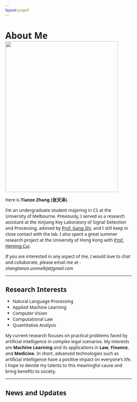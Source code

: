 ```yaml
---
layout: page0
---
```


# About Me

<img src="https://zhangtianze.com/MeJhiPli.png" class="floatpic" width="360" height="480">

Here is **Tianze Zhang (张天泽)**.

I’m an undergraduate student majoring in CS at the University of Melbourne. Previously, I served as a research assistant at the Xinjiang Key Laboratory of Signal Detection and Processing, advised by [Prof. Gang Shi](https://it.xju.edu.cn/info/1144/2113.htm), and I still keep in close contact with the lab. I also spent a great summer research project at the University of Hong Kong with [Prof. Heming Cui](https://www.cs.hku.hk/people/academic-staff/heming).

If you are interested in any aspect of me, I would love to chat and collaborate, please email me at - *zhangtianze.unimelb[at]gmail.com*

---

<!--## Academic Background

- **July 2025 - Future:** The University of Melbourne (BSc, CS)
- **Jan 2023 - June 2025:** Xinjiang Key Laboratory of Signal Detection and Processing(Research assistant)
- **Sep 2022 - June 2024:** Xinjiang University (BSc, CS)(Transfer to UniMelb)
- **July 2023 - Aug 2023:** The University of Hongkong(Summer research)

---
-->

<!--## Academic Milestones-->

<!-- Mar 2024：Very honored to receive the **Offer of Bachelor of Science** from **The University of Melbourne**. -->
<!-- July 2023：Very excited to join a **Summer reasearch** project at **The University of Hong Kong**.-->
<!-- Jan 2023：Very honored to join the **Xinjiang Key Laboratory of Signal Detection and Processing**.-->

<!--## Recommendation

- Recommendation Letter from [Prof. Gang Shi](https://it.xju.edu.cn/info/1144/2113.htm) , Xinjiang University
- Recommendation Letter from [Prof. Heming Cui](https://www.cs.hku.hk/people/academic-staff/heming) , The University of Hongkong.

---
-->

## Research Interests

- Natural Language Processing
- Applied Machine Learning
- Computer Vision
- Computational Law
- Quantitative Analysis

My current research focuses on practical problems faced by artificial intelligence in complex legal scenarios. My interests are **Machine Learning** and its applications in **Law**, **Finance**, and **Medicine**. In short, advanced technologies such as artificial intelligence have a positive impact on everyone's life. I hope to devote my talents to this meaningful cause and bring benefits to society.

---

## News and Updates
<html lang="en">
<head>
    <meta charset="UTF-8">
    <meta name="viewport" content="width=device-width, initial-scale=1.0">
    <link rel="stylesheet" href="https://cdnjs.cloudflare.com/ajax/libs/font-awesome/6.4.0/css/all.min.css">
    <style>
        * {
            margin: 0;
            padding: 0;
            box-sizing: border-box;
            font-family: 'Segoe UI', Tahoma, Geneva, Verdana, sans-serif;
        }

        body {
            background: linear-gradient(135deg, #f5f7fa 0%, #e4edf5 100%);
            min-height: 100vh;
            display: flex;
            flex-direction: column;
            align-items: center;
            padding: 40px 20px;
        }

        .header {
            text-align: center;
            margin-bottom: 40px;
            max-width: 800px;
        }

        .header h1 {
            font-size: 2.8rem;
            color: #2c3e50;
            margin-bottom: 15px;
            font-weight: 600;
            position: relative;
            display: inline-block;
        }

        .header h1:after {
            content: '';
            position: absolute;
            bottom: -10px;
            left: 50%;
            transform: translateX(-50%);
            width: 80px;
            height: 4px;
            background: #3498db;
            border-radius: 2px;
        }

        .header p {
            color: #5a6c7d;
            font-size: 1.1rem;
            line-height: 1.6;
            max-width: 700px;
            margin: 0 auto;
        }

        /* 新闻模块封装容器 */
        .news-container {
            width: 95%;
            max-width: 1000px;
            margin: 0 auto 40px;
            position: relative;
        }

        .academic-timeline-wrapper {
            --ac-primary: #2c3e50;
            --ac-secondary: #3498db;
            --ac-text-light: #ecf0f1;
            --ac-bg: #fff;
            --ac-gray-light: #f8f9fa;
            --ac-gray: #6c757d;
            --ac-shadow: 0 10px 30px rgba(0,0,0,0.1);
            --ac-shadow-hover: 0 15px 40px rgba(0,0,0,0.15);

            color: #333;
            overflow: hidden;
            border-radius: 16px;
            background: rgba(255, 255, 255, 0.95);
            box-shadow: 0 12px 40px rgba(0, 0, 0, 0.1);
            position: relative;
            animation: fadeInUp 0.8s ease-out;
            height: 100%;
        }

        /* 内容容器 - 覆盖整个背景 */
        .carousel-container {
            position: relative;
            height: 340px;
            border-radius: 14px;
            overflow: hidden;
            box-shadow: 0 8px 25px rgba(0,0,0,0.08);
            background: var(--ac-bg);
            display: flex;
            border: 1px solid rgba(0,0,0,0.05);
        }

        /* 左侧成就展示区 */
        .content-panel {
            flex: 0 0 70%;
            position: relative;
            background: var(--ac-bg);
            overflow: hidden;
        }

        .achievement-wrapper {
            position: relative;
            height: 100%;
            display: flex;
            align-items: center;
            justify-content: center;
            padding: 15px;
        }

        .achievement-card {
            position: absolute;
            width: 100%;
            max-width: 700px;
            padding: 60px;
            opacity: 0;
            transform: translateY(30px) scale(0.95);
            transition: all 0.6s cubic-bezier(0.4, 0, 0.2, 1);
            pointer-events: none;
            margin: 0;
            background: white;
            border-radius: 12px;
            box-shadow: 0 5px 15px rgba(0,0,0,0.05);
        }

        .achievement-card.active {
            opacity: 1;
            transform: translateY(0) scale(1);
            pointer-events: all;
            z-index: 2;
        }

        .achievement-card.prev, .achievement-card.next {
            z-index: 1;
        }

        .achievement-card.prev {
            transform: translateY(-30px) scale(0.95);
        }

        .achievement-card.next {
            transform: translateY(30px) scale(0.95);
        }

        .achievement-date {
            color: var(--ac-secondary);
            font-size: 16px;
            font-weight: 600;
            text-transform: uppercase;
            letter-spacing: 1px;
            margin: 0 0 15px 0;
            display: inline-block;
            position: relative;
            padding-left: 24px;
        }

        .achievement-date::before {
            content: '';
            position: absolute;
            left: 0;
            top: 50%;
            transform: translateY(-50%);
            width: 14px;
            height: 3px;
            background: var(--ac-secondary);
        }

        .achievement-title {
            font-size: 24px;
            font-weight: 700;
            margin: 0 0 20px 0;
            color: var(--ac-primary);
            line-height: 1.3;
        }

        .achievement-description {
            font-size: 16px;
            line-height: 1.7;
            color: #5a6c7d;
            margin: 0 0 25px 0;
        }

        .achievement-tags {
            display: flex;
            flex-wrap: wrap;
            gap: 10px;
            margin: 0;
            padding: 0;
            list-style: none;
        }

        .tag {
            display: inline-block;
            padding: 6px 15px;
            background: rgba(52, 152, 219, 0.1);
            color: var(--ac-secondary);
            border-radius: 20px;
            font-size: 13px;
            font-weight: 600;
            border: 1px solid rgba(52, 152, 219, 0.2);
            transition: all 0.3s ease;
            margin: 0;
        }

        .tag:hover {
            background: var(--ac-secondary);
            color: white;
            transform: translateY(-2px);
            box-shadow: 0 4px 12px rgba(52, 152, 219, 0.3);
        }

        /* 右侧时间轴面板 */
        .timeline-panel {
            flex: 0 0 30%;
            background: linear-gradient(160deg, #2c3e50 0%, #1a2530 100%);
            position: relative;
            display: flex;
            align-items: center;
            overflow: hidden;
        }

        .timeline-wrapper {
            width: 100%;
            height: 100%;
            position: relative;
            display: flex;
            flex-direction: column;
            justify-content: center;
            align-items: center;
            padding: 30px 15px;
        }

        .timeline-container {
            position: relative;
            width: 100%;
            height: 100%;
            display: flex;
            flex-direction: column;
            justify-content: center;
            gap: 100px;
            transition: transform 0.6s cubic-bezier(0.4, 0, 0.2, 1);
            overflow-y: auto;
            scrollbar-width: none; /* Firefox */
        }

        .timeline-container::-webkit-scrollbar {
            display: none; /* Chrome, Safari */
        }

        .timeline-item {
            position: absolute;
            width: 100%;
            padding-left: 30px;
            cursor: pointer;
            opacity: 0;
            transform: scale(0.8) translateY(0);
            transition: all 0.5s cubic-bezier(0.4, 0, 0.2, 1);
            pointer-events: none;
            margin: 0;
        }

        .timeline-item.position-prev {
            transform: translateY(-85px) scale(0.85);
            opacity: 0.4;
            pointer-events: all;
        }

        .timeline-item.position-current {
            transform: translateY(0) scale(1);
            opacity: 1;
            pointer-events: all;
        }

        .timeline-item.position-next {
            transform: translateY(85px) scale(0.85);
            opacity: 0.4;
            pointer-events: all;
        }

        .timeline-item::before {
            content: '';
            position: absolute;
            left: 0;
            top: 7px;
            width: 12px;
            height: 12px;
            background: rgba(255, 255, 255, 0.3);
            border-radius: 50%;
            border: 2px solid rgba(255, 255, 255, 0.5);
            transition: all 0.5s ease;
        }

        .timeline-item.position-current::before {
            width: 16px;
            height: 16px;
            background: var(--ac-secondary);
            border-color: var(--ac-bg);
            box-shadow: 0 0 0 4px rgba(52, 152, 219, 0.3);
            top: 4px;
        }

        .timeline-date {
            color: var(--ac-text-light);
            font-weight: 700;
            margin: 0 0 5px 0;
            font-size: 14px;
            transition: all 0.5s ease;
        }

        .timeline-item.position-current .timeline-date {
            font-size: 15px;
            color: #3498db;
        }

        .timeline-title {
            color: rgba(255, 255, 255, 0.7);
            font-size: 14px;
            line-height: 1.4;
            transition: all 0.5s ease;
            margin: 0;
        }

        .timeline-item.position-current .timeline-title {
            color: rgba(255, 255, 255, 0.95);
            font-size: 15px;
        }

        /* 连接线 */
        .timeline-line {
            position: absolute;
            left: 37px;
            top: 50%;
            transform: translateY(-50%);
            width: 3px;
            height: 300px;
            background: linear-gradient(to bottom,
            transparent 0%,
            rgba(255,255,255,0.2) 30%,
            rgba(52,152,219,0.6) 50%,
            rgba(255,255,255,0.2) 70%,
            transparent 100%);
            pointer-events: none;
        }

        /* 边缘渐变效果 */
        .timeline-panel::before,
        .timeline-panel::after {
            content: '';
            position: absolute;
            left: 0;
            right: 0;
            height: 70px;
            pointer-events: none;
            z-index: 2;
        }

        .timeline-panel::before {
            top: 0;
            background: linear-gradient(to bottom, #1a2530 0%, transparent 100%);
        }

        .timeline-panel::after {
            bottom: 0;
            background: linear-gradient(to top, #1a2530 0%, transparent 100%);
        }

        /* 导航控制 - 固定在容器底部并默认隐藏 */
        .nav-controls {
            position: absolute;
            bottom: 20px;
            left: 50%;
            transform: translateX(-50%);
            display: flex;
            align-items: center;
            gap: 25px;
            z-index: 100;
            opacity: 0;
            transition: all 0.4s ease;
            background: rgba(255, 255, 255, 0.95);
            padding: 12px 30px;
            border-radius: 35px;
            box-shadow: 0 8px 30px rgba(0, 0, 0, 0.15);
            backdrop-filter: blur(4px);
        }

        .academic-timeline-wrapper:hover .nav-controls {
            opacity: 1;
        }

        .nav-button {
            width: 48px;
            height: 48px;
            border-radius: 50%;
            background: white;
            border: none;
            box-shadow: 0 4px 15px rgba(0, 0, 0, 0.12);
            cursor: pointer;
            display: flex;
            align-items: center;
            justify-content: center;
            transition: all 0.3s ease;
            font-size: 18px;
            color: var(--ac-gray);
        }

        .nav-button:hover:not(:disabled) {
            transform: translateY(-3px);
            box-shadow: 0 7px 20px rgba(0, 0, 0, 0.18);
            background: var(--ac-secondary);
            color: white;
        }

        .nav-button:disabled {
            opacity: 0.4;
            cursor: not-allowed;
        }

        .progress-counter {
            font-size: 15px;
            color: var(--ac-gray);
            font-weight: 600;
            background: white;
            padding: 8px 20px;
            border-radius: 20px;
            box-shadow: 0 3px 10px rgba(0, 0, 0, 0.07);
            margin: 0;
        }

        .current-number {
            color: var(--ac-secondary);
            font-weight: 700;
            font-size: 16px;
        }

        .auto-play-indicator {
            position: absolute;
            bottom: 15px;
            left: 15px;
            font-size: 12px;
            color: #3498db;
            display: flex;
            align-items: center;
            gap: 6px;
        }

        /* 响应式设计 */
        @media (max-width: 900px) {
            .carousel-container {
                height: 600px;
                flex-direction: column;
            }

            .content-panel {
                flex: 0 0 60%;
            }

            .timeline-panel {
                flex: 0 0 40%;
            }

            .achievement-card {
                padding: 25px;
            }

            .achievement-title {
                font-size: 22px;
            }

            .timeline-wrapper {
                flex-direction: row;
                height: 100%;
                padding: 15px;
            }

            .timeline-container {
                flex-direction: row;
                gap: 15px;
            }

            .timeline-item.position-prev {
                transform: translateX(-100px) scale(0.85);
            }

            .timeline-item.position-current {
                transform: translateX(0) scale(1);
            }

            .timeline-item.position-next {
                transform: translateX(100px) scale(0.85);
            }

            .timeline-line {
                display: none;
            }

            .nav-controls {
                bottom: 15px;
                opacity: 1;
                background: rgba(255, 255, 255, 0.95);
                padding: 10px 25px;
            }
        }

        @media (max-width: 600px) {
            .header h1 {
                font-size: 2.2rem;
            }

            .header p {
                font-size: 1rem;
            }

            .achievement-card {
                padding: 20px;
            }

            .achievement-title {
                font-size: 20px;
            }

            .achievement-description {
                font-size: 14px;
            }

            .tag {
                padding: 5px 12px;
                font-size: 12px;
            }

            .carousel-container {
                height: 650px;
            }
        }

        /* 加载动画 */
        @keyframes fadeInUp {
            from {
                opacity: 0;
                transform: translateY(30px);
            }
            to {
                opacity: 1;
                transform: translateY(0);
            }
        }

        .footer {
            text-align: center;
            color: #5a6c7d;
            margin-top: 30px;
            font-size: 0.9rem;
        }
    </style>
</head>
<body>
<div class="news-container">
    <div class="academic-timeline-wrapper">
        <div class="carousel-container">
            <!-- 左侧内容面板 -->
            <div class="content-panel">
                <div class="achievement-wrapper">
                    <div class="achievement-card active" data-index="0">
                        <div class="achievement-date">2025-3</div>
                        <h3 class="achievement-title">Our paper was accepted by IJCNN2025</h3>
                        <p class="achievement-description">
                            Our research result "SWR-BIDeN: An Improved BIDeN Model for Severe Weather Removal in Image Processing" was accepted by the International Joint Conference on Neural Networks (IJCNN2025).
                            The model achieved advanced performance in image restoration tasks under severe weather conditions such as heavy rain and haze.
                        </p>
                        <div class="achievement-tags">
                            <span class="tag">CCF-C</span>
                            <span class="tag">Image Processing</span>
                            <span class="tag">CV</span>
                            <span class="tag">IJCNN2025</span>
                        </div>
                    </div>

                    <div class="achievement-card" data-index="1">
                        <div class="achievement-date">2025-4</div>
                        <h3 class="achievement-title">Our paper was accepted by ICIC2025</h3>
                        <p class="achievement-description">
                            Our research result "LightDrone-YOLO: A Novel Lightweight and Efficient Object Detection Network for Unmanned Aerial Vehicles" was accepted by the International Conference on Intelligent Computing (ICIC2025).
                            This model significantly reduces the computational complexity while maintaining high accuracy, and is suitable for resource-constrained UAV platforms.
                        </p>
                        <div class="achievement-tags">
                            <span class="tag">CCF-C</span>
                            <span class="tag">Object Detection</span>
                            <span class="tag">UVA</span>
                            <span class="tag">ICIC2025</span>
                        </div>
                    </div>

                    <div class="achievement-card" data-index="2">
                        <div class="achievement-date">2025-4</div>
                        <h3 class="achievement-title">Our paper was accepted by ICIC2025</h3>
                        <p class="achievement-description">
                            Our research result "Lightweight Remote Sensing Image Change Detection Based on Global Feature Fusion" was accepted by the International Conference on Intelligent Computing (ICIC2025).
                            This method significantly reduces the computational complexity while maintaining high accuracy.
                        </p>
                        <div class="achievement-tags">
                            <span class="tag">CCF-C</span>
                            <span class="tag">Remote Sensing</span>
                            <span class="tag">CV</span>
                            <span class="tag">ICIC2025</span>
                        </div>
                    </div>

                    <div class="achievement-card" data-index="3">
                        <div class="achievement-date">2025-4</div>
                        <h3 class="achievement-title">Our paper was accepted by ICIC2025</h3>
                        <p class="achievement-description">
                            Our research result "GlintNet: A Lightweight Global-Local Integration Network with Spatial-Channel Mixed Attention for ReID" was accepted by the International Conference on Intelligent Computing (ICIC2025).
                            The model has reached advanced levels in multiple pedestrian re-identification benchmarks.
                        </p>
                        <div class="achievement-tags">
                            <span class="tag">CCF-C</span>
                            <span class="tag">Re-ID</span>
                            <span class="tag">CV</span>
                            <span class="tag">ICIC2025</span>
                        </div>
                    </div>
                </div>
            </div>

            <!-- 右侧时间轴面板 -->
            <div class="timeline-panel">
                <div class="timeline-line"></div>
                <div class="timeline-wrapper">
                    <div class="timeline-container" id="timelineContainer">
                        <!-- 时间轴项目将通过JavaScript动态生成 -->
                    </div>
                </div>
            </div>
        </div>

        <!-- 导航控制 -->
        <div class="nav-controls">
            <button class="nav-button" id="prevBtn">
                <i class="fas fa-chevron-left"></i>
            </button>
            <div class="progress-counter">
                <span class="current-number" id="currentNum">1</span> / <span id="totalNum">4</span>
            </div>
            <button class="nav-button" id="nextBtn">
                <i class="fas fa-chevron-right"></i>
            </button>
        </div>
    </div>
</div>
<script>
    document.addEventListener('DOMContentLoaded', function() {
        // 时间轴数据
        const timelineData = [
            { date: '2025-03', title: 'Our paper was accepted by IJCNN2025' },
            { date: '2025-04', title: 'Our paper was accepted by ICIC2025' },
            { date: '2025-04', title: 'Our paper was accepted by ICIC2025' },
            { date: '2025-04', title: 'Our paper was accepted by ICIC2025' }
        ];

        // 初始化变量
        let currentIndex = 0;
        let autoPlayInterval;
        const wrapper = document.querySelector('.academic-timeline-wrapper');
        const achievementCards = document.querySelectorAll('.achievement-card');
        const timelineContainer = document.getElementById('timelineContainer');
        const prevBtn = document.getElementById('prevBtn');
        const nextBtn = document.getElementById('nextBtn');
        const currentNum = document.getElementById('currentNum');
        const totalNum = document.getElementById('totalNum');
        const totalItems = achievementCards.length;

        // 设置总数
        totalNum.textContent = totalItems;

        // 创建时间轴项目
        function createTimelineItems() {
            timelineData.forEach((item, index) => {
                const timelineItem = document.createElement('div');
                timelineItem.className = 'timeline-item';
                timelineItem.setAttribute('data-index', index);

                timelineItem.innerHTML = `
                        <div class="timeline-date">${item.date}</div>
                        <div class="timeline-title">${item.title}</div>
                    `;

                timelineItem.addEventListener('click', () => {
                    goToIndex(index);
                });

                timelineContainer.appendChild(timelineItem);
            });
        }

        // 更新时间轴位置
        function updateTimelinePositions() {
            const items = timelineContainer.querySelectorAll('.timeline-item');

            items.forEach((item, index) => {
                item.classList.remove('position-prev', 'position-current', 'position-next');

                if (index === currentIndex - 1 && index >= 0) {
                    item.classList.add('position-prev');
                } else if (index === currentIndex) {
                    item.classList.add('position-current');
                } else if (index === currentIndex + 1 && index < totalItems) {
                    item.classList.add('position-next');
                }
            });
        }

        // 更新显示状态
        function updateDisplay(index) {
            // 更新成就卡片
            achievementCards.forEach((card, i) => {
                card.classList.remove('active', 'prev', 'next');
                if (i === index) {
                    card.classList.add('active');
                } else if (i < index) {
                    card.classList.add('prev');
                } else {
                    card.classList.add('next');
                }
            });

            // 更新时间轴
            updateTimelinePositions();

            // 更新进度数字
            currentNum.textContent = index + 1;

            // 更新按钮状态
            prevBtn.disabled = index === 0;
            nextBtn.disabled = index === totalItems - 1;
        }

        // 切换到指定索引
        function goToIndex(index) {
            if (index >= 0 && index < totalItems) {
                currentIndex = index;
                updateDisplay(currentIndex);
            }
        }

        // 上一个
        function goPrev() {
            if (currentIndex > 0) {
                goToIndex(currentIndex - 1);
            }
        }

        // 下一个
        function goNext() {
            if (currentIndex < totalItems - 1) {
                goToIndex(currentIndex + 1);
            } else {
                goToIndex(0);
            }
        }

        // 自动轮播功能
        function startAutoPlay() {
            autoPlayInterval = setInterval(() => {
                if (currentIndex < totalItems - 1) {
                    goToIndex(currentIndex + 1);
                } else {
                    goToIndex(0);
                }
            }, 2000);
        }

        // 停止自动轮播
        function stopAutoPlay() {
            clearInterval(autoPlayInterval);
        }

        // 事件监听器
        prevBtn.addEventListener('click', function() {
            stopAutoPlay();
            goPrev();
            setTimeout(startAutoPlay, 10000);
        });

        nextBtn.addEventListener('click', function() {
            stopAutoPlay();
            goNext();
            setTimeout(startAutoPlay, 10000);
        });

        // 初始化
        createTimelineItems();
        updateDisplay(0);
        startAutoPlay();

        // 当鼠标悬停在容器上时暂停自动轮播
        wrapper.addEventListener('mouseenter', stopAutoPlay);
        wrapper.addEventListener('mouseleave', startAutoPlay);

        // 键盘控制
        document.addEventListener('keydown', (e) => {
            if (e.key === 'ArrowLeft') {
                goPrev();
            } else if (e.key === 'ArrowRight') {
                goNext();
            }
        });

        // 触摸滑动支持
        let touchStartX = 0;
        let touchEndX = 0;

        wrapper.addEventListener('touchstart', (e) => {
            touchStartX = e.changedTouches[0].screenX;
        });

        wrapper.addEventListener('touchend', (e) => {
            touchEndX = e.changedTouches[0].screenX;
            handleSwipe();
        });

        function handleSwipe() {
            const diffX = touchStartX - touchEndX;
            const threshold = 50;

            if (diffX > threshold) {
                goNext();
            } else if (diffX < -threshold) {
                goPrev();
            }
        }

        // 时间轴滚轮滚动支持
        timelineContainer.addEventListener('wheel', (e) => {
            e.preventDefault();
            if (e.deltaY > 0) {
                // 向下滚动 - 下一个
                goNext();
            } else if (e.deltaY < 0) {
                // 向上滚动 - 上一个
                goPrev();
            }
        });
    });
</script>
</body>
</html>

